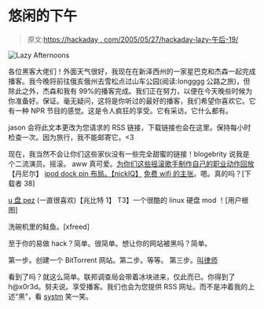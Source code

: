 # 悠闲的下午

> 原文:[https://hackaday . com/2005/05/27/hackaday-lazy-午后-19/](https://hackaday.com/2005/05/27/hackaday-lazy-afternoons-19/)

![Lazy Afternoons](../Images/c1bd076432aadeb51fc03dab675cfbb9.png)

各位黑客大佬们！外面天气很好，我现在在新泽西州的一家星巴克和杰森一起完成播客。我今晚将前往俄亥俄州去雪松点过山车公园(阅读:longggg 公路之旅)，但除此之外，杰森和我有 99%的播客完成。我们正在努力，以便在今天晚些时候为你准备好。保证。毫无疑问，这将是你听过的最好的播客，我们希望你喜欢它。它有一种 NPR 节目的感觉。这是令人疯狂的享受。它有采访。它什么都有。

jason 会将此文本更改为您请求的 RSS 链接，下载链接也会在这里。保持每小时检查一次。因为旅行，我不能邮寄它。<3

现在，我当然不会让你们这些家伙没有一些完全甜蜜的链接！blogebrity 说我是个二流演员。摇滚。
aww 真可爱。[为你们这些摇滚歌手制作自己的职业动作回放](http://xbox-scene.com/articles/homemade-action-replay.php)【丹尼尔】
[ipod dock pin 布局。【nickIQ】](http://pinouts.ru/data/ipod_pinout.shtml) [免费 wifi 的主张](http://free_wifi.navig8.to/)。嗯。真的吗？[下载者 38]

[u 盘 pez](http://metku.net/index.html?sect=view&n=1&path=mods/flashpez/index_eng) (一直很喜欢)【兆比特 1】
T3】一个很酷的 linux 硬盘 mod ！[用户根图]

洗碗机里的鲑鱼。[xfreed]

至于你的易做 hack？简单。很简单。想让你的网站被黑吗？简单。

第一步。创建一个 BitTorrent 网站。第二步。等等。
第三步。[叫律师](http://www.elitetorrents.org/)

看到了吗？就这么简单。联邦调查局会带着冰块进来，仅此而已。你得到了 h@x0r3d。努夫说。享受播客。我们也会为您提供 RSS 网址。而不是冲着我的上述“黑”，看 [systm](http://www.systm.org) 笑一笑。